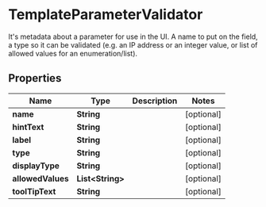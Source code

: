 

# TemplateParameterValidator

It's metadata about a parameter for use in the UI.  A name to put on the field, a type so it can be validated (e.g. an IP address or an integer value, or list of allowed values for an enumeration/list).
## Properties

Name | Type | Description | Notes
------------ | ------------- | ------------- | -------------
**name** | **String** |  |  [optional]
**hintText** | **String** |  |  [optional]
**label** | **String** |  |  [optional]
**type** | **String** |  |  [optional]
**displayType** | **String** |  |  [optional]
**allowedValues** | **List&lt;String&gt;** |  |  [optional]
**toolTipText** | **String** |  |  [optional]



